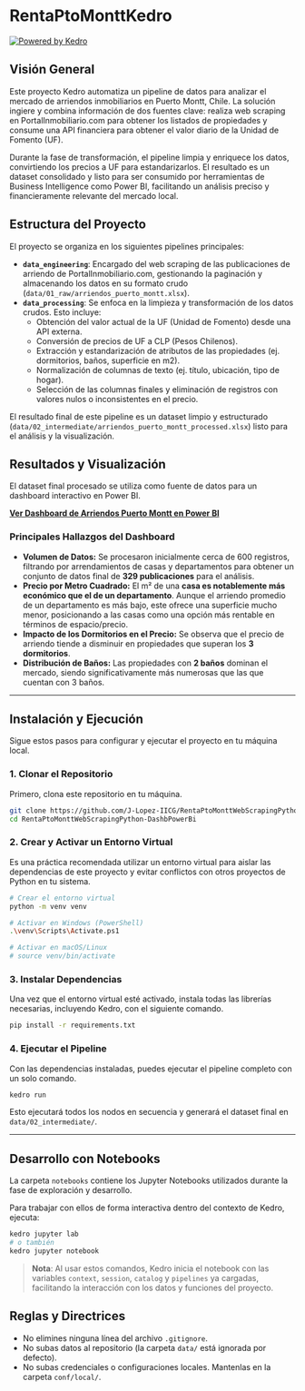 # RentaPtoMonttKedro

[![Powered by Kedro](https://img.shields.io/badge/powered_by-kedro-ffc900?logo=kedro)](https://kedro.org)

## Visión General

Este proyecto Kedro automatiza un pipeline de datos para analizar el mercado de arriendos inmobiliarios en Puerto Montt, Chile. La solución ingiere y combina información de dos fuentes clave: realiza web scraping en PortalInmobiliario.com para obtener los listados de propiedades y consume una API financiera para obtener el valor diario de la Unidad de Fomento (UF).

Durante la fase de transformación, el pipeline limpia y enriquece los datos, convirtiendo los precios a UF para estandarizarlos. El resultado es un dataset consolidado y listo para ser consumido por herramientas de Business Intelligence como Power BI, facilitando un análisis preciso y financieramente relevante del mercado local.

## Estructura del Proyecto

El proyecto se organiza en los siguientes pipelines principales:

*   **`data_engineering`**: Encargado del web scraping de las publicaciones de arriendo de PortalInmobiliario.com, gestionando la paginación y almacenando los datos en su formato crudo (`data/01_raw/arriendos_puerto_montt.xlsx`).
*   **`data_processing`**: Se enfoca en la limpieza y transformación de los datos crudos. Esto incluye:
    *   Obtención del valor actual de la UF (Unidad de Fomento) desde una API externa.
    *   Conversión de precios de UF a CLP (Pesos Chilenos).
    *   Extracción y estandarización de atributos de las propiedades (ej. dormitorios, baños, superficie en m2).
    *   Normalización de columnas de texto (ej. título, ubicación, tipo de hogar).
    *   Selección de las columnas finales y eliminación de registros con valores nulos o inconsistentes en el precio.

El resultado final de este pipeline es un dataset limpio y estructurado (`data/02_intermediate/arriendos_puerto_montt_processed.xlsx`) listo para el análisis y la visualización.

## Resultados y Visualización

El dataset final procesado se utiliza como fuente de datos para un dashboard interactivo en Power BI.

[**Ver Dashboard de Arriendos Puerto Montt en Power BI**](https://app.powerbi.com/view?r=eyJrIjoiYWNmMDJkYWMtNzQzYy00Y2Y1LWIwY2QtYmVkYTVhODYzMWZkIiwidCI6ImRmNGI2MzcyLWEwM2EtNDZmMC05YmY1LTdmOGQzNzhhMzMzNCIsImMiOjR9)

### Principales Hallazgos del Dashboard

*   **Volumen de Datos:** Se procesaron inicialmente cerca de 600 registros, filtrando por arrendamientos de casas y departamentos para obtener un conjunto de datos final de **329 publicaciones** para el análisis.
*   **Precio por Metro Cuadrado:** El m² de una **casa es notablemente más económico que el de un departamento**. Aunque el arriendo promedio de un departamento es más bajo, este ofrece una superficie mucho menor, posicionando a las casas como una opción más rentable en términos de espacio/precio.
*   **Impacto de los Dormitorios en el Precio:** Se observa que el precio de arriendo tiende a disminuir en propiedades que superan los **3 dormitorios**.
*   **Distribución de Baños:** Las propiedades con **2 baños** dominan el mercado, siendo significativamente más numerosas que las que cuentan con 3 baños.

---

## Instalación y Ejecución

Sigue estos pasos para configurar y ejecutar el proyecto en tu máquina local.

### 1. Clonar el Repositorio

Primero, clona este repositorio en tu máquina.

```bash
git clone https://github.com/J-Lopez-IICG/RentaPtoMonttWebScrapingPython-DashbPowerBi.git
cd RentaPtoMonttWebScrapingPython-DashbPowerBi
```

### 2. Crear y Activar un Entorno Virtual

Es una práctica recomendada utilizar un entorno virtual para aislar las dependencias de este proyecto y evitar conflictos con otros proyectos de Python en tu sistema.

```bash
# Crear el entorno virtual
python -m venv venv

# Activar en Windows (PowerShell)
.\venv\Scripts\Activate.ps1

# Activar en macOS/Linux
# source venv/bin/activate
```

### 3. Instalar Dependencias

Una vez que el entorno virtual esté activado, instala todas las librerías necesarias, incluyendo Kedro, con el siguiente comando.

```bash
pip install -r requirements.txt
```

### 4. Ejecutar el Pipeline

Con las dependencias instaladas, puedes ejecutar el pipeline completo con un solo comando.

```bash
kedro run
```

Esto ejecutará todos los nodos en secuencia y generará el dataset final en `data/02_intermediate/`.

---

## Desarrollo con Notebooks

La carpeta `notebooks` contiene los Jupyter Notebooks utilizados durante la fase de exploración y desarrollo.

Para trabajar con ellos de forma interactiva dentro del contexto de Kedro, ejecuta:

```bash
kedro jupyter lab
# o también
kedro jupyter notebook
```

> **Nota**: Al usar estos comandos, Kedro inicia el notebook con las variables `context`, `session`, `catalog` y `pipelines` ya cargadas, facilitando la interacción con los datos y funciones del proyecto.

## Reglas y Directrices

*   No elimines ninguna línea del archivo `.gitignore`.
*   No subas datos al repositorio (la carpeta `data/` está ignorada por defecto).
*   No subas credenciales o configuraciones locales. Mantenlas en la carpeta `conf/local/`.
